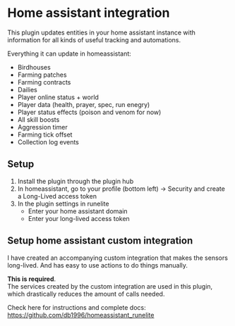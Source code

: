# Home assistant integration
This plugin updates entities in your home assistant instance with information for all kinds of useful tracking and automations.

Everything it can update in homeassistant:

- Birdhouses
- Farming patches
- Farming contracts
- Dailies
- Player online status + world
- Player data (health, prayer, spec, run enegry)
- Player status effects (poison and venom for now)
- All skill boosts
- Aggression timer
- Farming tick offset
- Collection log events

## Setup
1. Install the plugin through the plugin hub
2. In homeassistant, go to your profile (bottom left) -> Security and create a Long-Lived access token
3. In the plugin settings in runelite 
   - Enter your home assistant domain
   - Enter your long-lived access token

## Setup home assistant custom integration

I have created an accompanying custom integration that makes the sensors long-lived. And has easy to use actions to do things manually.

**This is required**.<br> 
The services created by the custom integration are used in this plugin, which drastically reduces the amount of calls needed.

Check here for instructions and complete docs: https://github.com/db1996/homeassistant_runelite